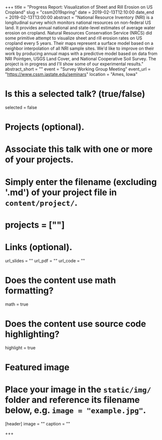 +++
title = "Progress Report: Visualization of Sheet and Rill Erosion on US Cropland"
slug = "cssm2019spring"
date = 2019-02-13T12:10:00
date_end = 2019-02-13T13:00:00
abstract = "National Resource Inventory (NRI) is a longitudinal survey which monitors national resources on non-federal US land. It provides annual national and state-level estimates of average water erosion on cropland. Natural Resources Conservation Service (NRCS) did some primitive attempt to visualize sheet and rill erosion rates on US cropland every 5 years. Their maps represent a surface model based on a neighbor interpolation of all NRI sample sites. We'd like to improve on their work by producing annual maps with a predictive model based on data from NRI Pointgen, USGS Land Cover, and National Cooperative Soil Survey. The project is in progress and I'll show some of our experimental results."
abstract_short = ""
event = "Survey Working Group Meeting"
event_url = "https://www.cssm.iastate.edu/seminars"
location = "Ames, Iowa"

# Is this a selected talk? (true/false)
selected = false

# Projects (optional).
#   Associate this talk with one or more of your projects.
#   Simply enter the filename (excluding '.md') of your project file in `content/project/`.
# projects = [""]

# Links (optional).
url_slides = ""
url_pdf = ""
url_code = ""

# Does the content use math formatting?
math = true

# Does the content use source code highlighting?
highlight = true

# Featured image
# Place your image in the `static/img/` folder and reference its filename below, e.g. `image = "example.jpg"`.
[header]
image = ""
caption = ""

+++
